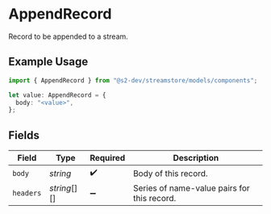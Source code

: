 # AppendRecord

Record to be appended to a stream.

## Example Usage

```typescript
import { AppendRecord } from "@s2-dev/streamstore/models/components";

let value: AppendRecord = {
  body: "<value>",
};
```

## Fields

| Field                                       | Type                                        | Required                                    | Description                                 |
| ------------------------------------------- | ------------------------------------------- | ------------------------------------------- | ------------------------------------------- |
| `body`                                      | *string*                                    | :heavy_check_mark:                          | Body of this record.                        |
| `headers`                                   | *string*[][]                                | :heavy_minus_sign:                          | Series of name-value pairs for this record. |